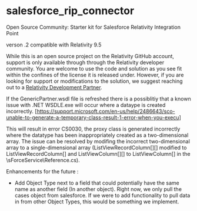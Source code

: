 # salesforce_rip_connector

Open Source Community: Starter kit for Salesforce Relativity Integration Point

verson .2 compatible with Relativity 9.5

While this is an open source project on the Relativity GitHub account, support is only available through through the Relativity developer community. You are welcome to use the code and solution as you see fit within the confines of the license it is released under. However, if you are looking for support or modifications to the solution, we suggest reaching out to a [Relativity Development Partner](https://www.relativity.com/ediscovery-software/app-hub/).

If the GenericPartner.wsdl file is refreshed there is a possiblitiy that a known issue with .NET WSDLE.exe will occur where a dataype is created incorrectly.  [https://support.microsoft.com/en-us/help/2486643/sco-unable-to-generate-a-temporary-class-result-1-error-when-you-execu]

This will result in error CS0030, the proxy class is generated incorrectly where the datatype has been inappropriately created as a two-dimensional array. The issue can be resolved by modifing the incorrect two-dimensional array to a single-dimensional array (ListViewRecordColumn[][] modified to ListViewRecordColumn[]
and ListViewColumn[][] to ListViewColumn[] in the \sForceService\Reference.cs).

Enhancements for the future : 
* Add Object Type next to a field that could  potentially have the same name as another field (In another object). Right now, we only pull the cases object from salesforce. If we were to add functionality to pull data in from other Object Types, this would be something we implement.
